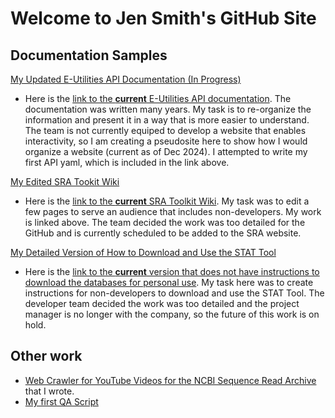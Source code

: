 
# Welcome to Jen Smith's GitHub Site

## Documentation Samples



[My Updated E-Utilities API Documentation (In Progress)](https://github.com/jenpetsmit/eutilities/blob/main/getting_started.md)
  - Here is the [link to the **current** E-Utilities API documentation](https://www.ncbi.nlm.nih.gov/books/NBK25500/). The documentation was written many years. My task is to re-organize the information and present it in a way that is more easier to understand. The team is not currently equiped to develop a website that enables interactivity, so I am creating a pseudosite here to show how I would organize a website (current as of Dec 2024). I attempted to write my first API yaml, which is included in the link above.

[My Edited SRA Tookit Wiki](https://github.com/jenpetsmit/tk_wiki/wiki)
  - Here is the [link to the **current** SRA Toolkit Wiki](https://github.com/ncbi/sra-tools/wiki). My task was to edit a few pages to serve an audience that includes non-developers. My work is linked above. The team decided the work was too detailed for the GitHub and is currently scheduled to be added to the SRA website.
 
[My Detailed Version of How to Download and Use the STAT Tool](https://github.com/jenpetsmit/STAT_Tool/blob/main/STAT_Tool.md)
  - Here is the [link to the **current** version that does not have instructions to download the databases for personal use](https://github.com/ncbi/ngs-tools/tree/tax/tools/tax). My task here was to create instructions for non-developers to download and use the STAT Tool. The developer team decided the work was too detailed and the project manager is no longer with the company, so the future of this work is on hold.

## Other work
* [Web Crawler for YouTube Videos for the NCBI Sequence Read Archive](https://github.com/jenpetsmit/python/blob/main/webcrawler.md) that I wrote.
* [My first QA Script](https://github.com/jenpetsmit/jenpetsmit.github.io/blob/main/QA.md)


